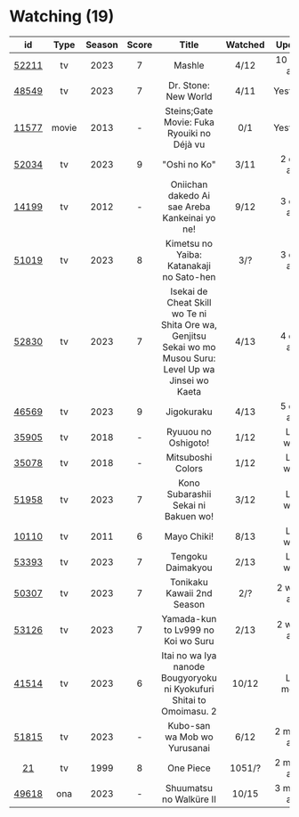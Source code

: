 # Watching (19)

|                      id                      |  Type | Season | Score |                                                   Title                                                   | Watched |    Updated   | Start Date |
| :------------------------------------------: | :---: | :----: | :---: | :-------------------------------------------------------------------------------------------------------: | :-----: | :----------: | :--------: |
| [52211](https://myanimelist.net/anime/52211) |   tv  |  2023  |   7   |                                                   Mashle                                                  |   4/12  | 10 hours ago | 04/08/2023 |
| [48549](https://myanimelist.net/anime/48549) |   tv  |  2023  |   7   |                                            Dr. Stone: New World                                           |   4/11  |   Yesterday  | 04/06/2023 |
| [11577](https://myanimelist.net/anime/11577) | movie |  2013  |   -   |                                 Steins;Gate Movie: Fuka Ryouiki no Déjà vu                                |   0/1   |   Yesterday  |      -     |
| [52034](https://myanimelist.net/anime/52034) |   tv  |  2023  |   9   |                                                "Oshi no Ko"                                               |   3/11  |  2 days ago  | 04/12/2023 |
| [14199](https://myanimelist.net/anime/14199) |   tv  |  2012  |   -   |                               Oniichan dakedo Ai sae Areba Kankeinai yo ne!                               |   9/12  |  3 days ago  | 04/21/2023 |
| [51019](https://myanimelist.net/anime/51019) |   tv  |  2023  |   8   |                                  Kimetsu no Yaiba: Katanakaji no Sato-hen                                 |   3/?   |  3 days ago  | 04/09/2023 |
| [52830](https://myanimelist.net/anime/52830) |   tv  |  2023  |   7   | Isekai de Cheat Skill wo Te ni Shita Ore wa, Genjitsu Sekai wo mo Musou Suru: Level Up wa Jinsei wo Kaeta |   4/13  |  4 days ago  | 04/04/2023 |
| [46569](https://myanimelist.net/anime/46569) |   tv  |  2023  |   9   |                                                 Jigokuraku                                                |   4/13  |  5 days ago  | 04/02/2023 |
| [35905](https://myanimelist.net/anime/35905) |   tv  |  2018  |   -   |                                            Ryuuou no Oshigoto!                                            |   1/12  |   Last week  | 04/20/2023 |
| [35078](https://myanimelist.net/anime/35078) |   tv  |  2018  |   -   |                                             Mitsuboshi Colors                                             |   1/12  |   Last week  | 04/20/2023 |
| [51958](https://myanimelist.net/anime/51958) |   tv  |  2023  |   7   |                                    Kono Subarashii Sekai ni Bakuen wo!                                    |   3/12  |   Last week  | 04/06/2023 |
| [10110](https://myanimelist.net/anime/10110) |   tv  |  2011  |   6   |                                                Mayo Chiki!                                                |   8/13  |   Last week  | 04/14/2023 |
| [53393](https://myanimelist.net/anime/53393) |   tv  |  2023  |   7   |                                             Tengoku Daimakyou                                             |   2/13  |   Last week  | 04/02/2023 |
| [50307](https://myanimelist.net/anime/50307) |   tv  |  2023  |   7   |                                         Tonikaku Kawaii 2nd Season                                        |   2/?   |  2 weeks ago | 04/08/2023 |
| [53126](https://myanimelist.net/anime/53126) |   tv  |  2023  |   7   |                                     Yamada-kun to Lv999 no Koi wo Suru                                    |   2/13  |  2 weeks ago | 04/02/2023 |
| [41514](https://myanimelist.net/anime/41514) |   tv  |  2023  |   6   |                    Itai no wa Iya nanode Bougyoryoku ni Kyokufuri Shitai to Omoimasu. 2                   |  10/12  |  Last month  | 01/12/2023 |
| [51815](https://myanimelist.net/anime/51815) |   tv  |  2023  |   -   |                                        Kubo-san wa Mob wo Yurusanai                                       |   6/12  | 2 months ago | 01/11/2023 |
|    [21](https://myanimelist.net/anime/21)    |   tv  |  1999  |   8   |                                                 One Piece                                                 |  1051/? | 2 months ago | 01/01/2013 |
| [49618](https://myanimelist.net/anime/49618) |  ona  |  2023  |   -   |                                          Shuumatsu no Walküre II                                          |  10/15  | 3 months ago | 01/27/2023 |
